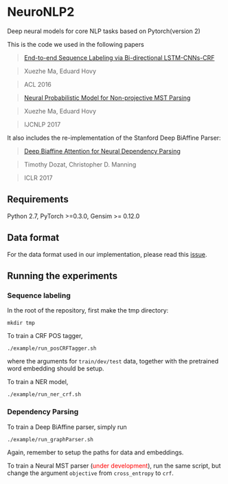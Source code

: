 # NeuroNLP2
Deep neural models for core NLP tasks based on Pytorch(version 2)

This is the code we used in the following papers
>[End-to-end Sequence Labeling via Bi-directional LSTM-CNNs-CRF](http://www.cs.cmu.edu/~xuezhem/publications/P16-1101.pdf)

>Xuezhe Ma, Eduard Hovy

>ACL 2016

>[Neural Probabilistic Model for Non-projective MST Parsing](http://www.cs.cmu.edu/~xuezhem/publications/IJCNLP2017.pdf)

>Xuezhe Ma, Eduard Hovy

>IJCNLP 2017

It also includes the re-implementation of the Stanford Deep BiAffine Parser:
>[Deep Biaffine Attention for Neural Dependency Parsing](https://arxiv.org/abs/1611.01734)

>Timothy Dozat, Christopher D. Manning

>ICLR 2017

## Requirements

Python 2.7, PyTorch >=0.3.0, Gensim >= 0.12.0

## Data format
For the data format used in our implementation, please read this [issue](https://github.com/XuezheMax/NeuroNLP2/issues/9).

## Running the experiments

### Sequence labeling
In the root of the repository, first make the tmp directory:

    mkdir tmp

To train a CRF POS tagger, 

    ./example/run_posCRFTagger.sh
where the arguments for ```train/dev/test``` data, together with the pretrained word embedding should be setup.

To train a NER model,

    ./example/run_ner_crf.sh

### Dependency Parsing
To train a Deep BiAffine parser, simply run

    ./example/run_graphParser.sh
Again, remember to setup the paths for data and embeddings.

To train a Neural MST parser (<span style="color:red">under development</span>), run the same script, but change the argument ```objective``` from ```cross_entropy``` to ```crf```.
 